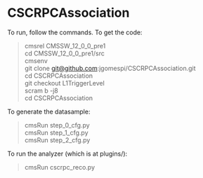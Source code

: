 # CSCRPCAssociation

To run, follow the commands.
To get the code:
> cmsrel CMSSW_12_0_0_pre1\
> cd CMSSW_12_0_0_pre1/src\
> cmsenv\
> git clone git@github.com:jgomespi/CSCRPCAssociation.git\
> cd CSCRPCAssociation\
> git checkout L1TriggerLevel\
> scram b -j8\
> cd CSCRPCAssociation

To generate the datasample:

> cmsRun step_0_cfg.py\
> cmsRun step_1_cfg.py\
> cmsRun step_2_cfg.py

To run the analyzer (which is at plugins/):
> cmsRun cscrpc_reco.py


